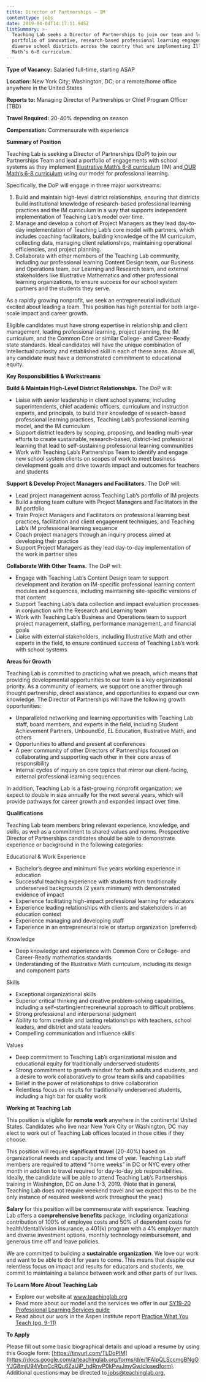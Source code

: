 ```yaml
---
title: Director of Partnerships – IM
contenttype: jobs
date: 2019-04-04T14:17:11.945Z
listSummary: >-
  Teaching Lab seeks a Director of Partnerships to join our team and lead a
  portfolio of innovative, research-based professional learning engagements with
  diverse school districts across the country that are implementing Illustrative
  Math’s 6-8 curriculum.
---
```

**Type of Vacancy:** Salaried full-time, starting ASAP  

**Location:** New York City; Washington, DC; or a remote/home office anywhere in the United States 

**Reports to:** Managing Director of Partnerships or Chief Program Officer (TBD)

**Travel Required:** 20-40% depending on season

**Compensation:** Commensurate with experience 

**Summary of Position**

Teaching Lab is seeking a Director of Partnerships (DoP) to join our Partnerships Team and lead a portfolio of engagements with school systems as they implement [Illustrative Math’s 6-8 curriculum](https://www.illustrativemathematics.org/curriculum/im-6-8-math-curriculum/) (IM) and[ OUR Math’s 6-8 curriculum](https://im.openupresources.org/) using our model for professional learning. 

Specifically, the DoP will engage in three major workstreams:

1. Build and maintain high-level district relationships, ensuring that districts build institutional knowledge of research-based professional learning practices and the IM curriculum in a way that supports independent implementation of Teaching Lab’s model over time.
2. Manage and develop a cohort of Project Managers as they lead day-to-day implementation of Teaching Lab’s core model with partners, which includes coaching facilitators, building knowledge of the IM curriculum, collecting data, managing client relationships, maintaining operational efficiencies, and project planning.  
3. Collaborate with other members of the Teaching Lab community, including our professional learning Content Design team, our Business and Operations team, our Learning and Research team, and external stakeholders like Illustrative Mathematics and other professional learning organizations, to ensure success for our school system partners and the students they serve. 

As a rapidly growing nonprofit, we seek an entrepreneurial individual excited about leading a team. This position has high potential for both large-scale impact and career growth.

Eligible candidates must have strong expertise in relationship and client management, leading professional learning, project planning, the IM curriculum, and the Common Core or similar College- and Career-Ready state standards. Ideal candidates will have the unique combination of intellectual curiosity and established skill in each of these areas. Above all, any candidate must have a demonstrated commitment to educational equity.

**Key Responsibilities & Workstreams**

**Build & Maintain High-Level District Relationships.** The DoP will:

* Liaise with senior leadership in client school systems, including superintendents, chief academic officers, curriculum and instruction experts, and principals, to build their knowledge of research-based professional learning practices, Teaching Lab’s professional learning model, and the IM curriculum
* Support district leaders by scoping, proposing, and leading multi-year efforts to create sustainable, research-based, district-led professional learning that lead to self-sustaining professional learning communities 
* Work with Teaching Lab’s Partnerships Team to identify and engage new school system clients on scopes of work to meet business development goals and drive towards impact and outcomes for teachers and students

**Support & Develop Project Managers and Facilitators.** The DoP will:

* Lead project management across Teaching Lab’s portfolio of IM projects 
* Build a strong team culture with Project Managers and Facilitators in the IM portfolio 
* Train Project Managers and Facilitators on professional learning best practices, facilitation and client engagement techniques, and Teaching Lab’s IM professional learning sequence
* Coach project managers through an inquiry process aimed at developing their practice
* Support Project Managers as they lead day-to-day implementation of the work in partner sites 

**Collaborate With Other Teams.** The DoP will:

* Engage with Teaching Lab’s Content Design team to support development and iteration on IM-specific professional learning content modules and sequences, including maintaining site-specific versions of that content   
* Support Teaching Lab’s data collection and impact evaluation processes in conjunction with the Research and Learning team
* Work with Teaching Lab’s Business and Operations team to support project management, staffing, performance management, and financial goals
* Liaise with external stakeholders, including Illustrative Math and other experts in the field, to ensure continued success of Teaching Lab’s work with school systems

**Areas for Growth** 

Teaching Lab is committed to practicing what we preach, which means that providing developmental opportunities to our team is a key organizational priority. As a community of learners, we support one another through thought partnership, direct assistance, and opportunities to expand our own knowledge. The Director of Partnerships will have the following growth opportunities: 

* Unparalleled networking and learning opportunities with Teaching Lab staff, board members, and experts in the field, including Student Achievement Partners, UnboundEd, EL Education, Illustrative Math, and others
* Opportunities to attend and present at conferences
* A peer community of other Directors of Partnerships focused on collaborating and supporting each other in their core areas of responsibility 
* Internal cycles of inquiry on core topics that mirror our client-facing, external professional learning sequences

In addition, Teaching Lab is a fast-growing nonprofit organization; we expect to double in size annually for the next several years, which will provide pathways for career growth and expanded impact over time. 

**Qualifications**

Teaching Lab team members bring relevant experience, knowledge, and skills, as well as a commitment to shared values and norms. Prospective Director of Partnerships candidates should be able to demonstrate experience or background in the following categories:

Educational & Work Experience

* Bachelor’s degree and minimum five years working experience in education
* Successful teaching experience with students from traditionally underserved backgrounds (2 years minimum) with demonstrated evidence of impact
* Experience facilitating high-impact professional learning for educators
* Experience leading relationships with clients and stakeholders in an education context
* Experience managing and developing staff 
* Experience in an entrepreneurial role or startup organization (preferred)

Knowledge 

* Deep knowledge and experience with Common Core or College- and Career-Ready mathematics standards
* Understanding of the Illustrative Math curriculum, including its design and component parts 

Skills

* Exceptional organizational skills
* Superior critical thinking and creative problem-solving capabilities, including a self-starting/entrepreneurial approach to difficult problems
* Strong professional and interpersonal judgment 
* Ability to form credible and lasting relationships with teachers, school leaders, and district and state leaders 
* Compelling communication and influence skills

Values

* Deep commitment to Teaching Lab’s organizational mission and educational equity for traditionally underserved students 
* Strong commitment to growth mindset for both adults and students, and a desire to work collaboratively to grow team skills and capabilities 
* Belief in the power of relationships to drive collaboration
* Relentless focus on results for traditionally underserved students, including a high bar for quality work

**Working at Teaching Lab** 

This position is eligible for **remote** **work** anywhere in the continental United States. Candidates who live near New York City or Washington, DC may elect to work out of Teaching Lab offices located in those cities if they choose. 

This position will require **significant** **travel** (20-40%) based on organizational needs and capacity and time of year. Teaching Lab staff members are required to attend “home weeks” in DC or NYC every other month in addition to travel required for day-to-day job responsibilities. Ideally, the candidate will be able to attend Teaching Lab’s Partnerships training in Washington, DC on June 1-3, 2019. (Note that in general, Teaching Lab does not require weekend travel and we expect this to be the only instance of required weekend work throughout the year.)

**Salary** for this position will be commensurate with experience. Teaching Lab offers a **comprehensive** **benefits** package, including organizational contribution of 100% of employee costs and 50% of dependent costs for health/dental/vision insurance, a 401(k) program with a 4% employer match and diverse investment options, monthly technology reimbursement, and generous time off and leave policies.

We are committed to building a **sustainable** **organization**. We love our work and want to be able to do it for years to come. This means that despite our relentless focus on impact and results for educators and students, we commit to maintaining a balance between work and other parts of our lives.

**To Learn More About Teaching Lab** 

* Explore our website at [www.teachinglab.org
  ](https://www.teachinglab.org/)
* Read more about our model and the services we offer in our [SY19-20 Professional Learning Services guide
  ](https://www.dropbox.com/s/tbolveueiy4kbbg/SY19-20%20Teaching%20Lab%20Professional%20Learning%20Services.pdf?dl=0)
* Read about our work in the Aspen Institute report [Practice What You Teach (pg. 9-11)
  ](chrome-extension://oemmndcbldboiebfnladdacbdfmadadm/https://assets.aspeninstitute.org/content/uploads/2017/04/Practice-What-You-Teach.pdf)

**To Apply**

Please fill out some basic biographical details and upload a resume by using this Google form: [https://tinyurl.com/TLDoPIM](https://docs.google.com/a/teachinglab.org/forms/d/e/1FAIpQLSccmgBNgOYJG8mjU94VbnCcRQu6ZaUiP_hdRnvP0kPvuJmyGw/closedform). Additional questions may be directed to[ jobs@teachinglab.org.
](jobs@teachinglab.org)
